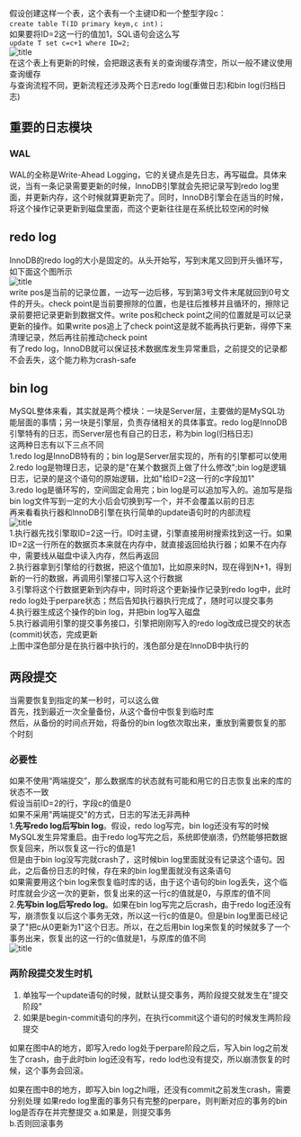 假设创建这样一个表，这个表有一个主键ID和一个整型字段c：  
`create table T(ID primary keym,c int)；`  
如果要将ID=2这一行的值加1，SQL语句会这么写  
`update T set c=c+1 where ID=2;`  
![title](https://raw.githubusercontent.com/liujinxi931204/image/master/gitnote/2020/07/29/1596008975036-1596008975118.png)  
在这个表上有更新的时候，会把跟这表有关的查询缓存清空，所以一般不建议使用查询缓存  
与查询流程不同，更新流程还涉及两个日志redo log(重做日志)和bin log(归档日志)  
## 重要的日志模块  
### WAL  
WAL的全称是Write-Ahead Logging，它的关键点是先日志，再写磁盘。具体来说，当有一条记录需要更新的时候，InnoDB引擎就会先把记录写到redo log里面，并更新内存，这个时候就算更新完了。同时，InnoDB引擎会在适当的时候，将这个操作记录更新到磁盘里面，而这个更新往往是在系统比较空闲的时候  
## redo log
InnoDB的redo log的大小是固定的。从头开始写，写到末尾又回到开头循环写，如下面这个图所示  
![title](https://raw.githubusercontent.com/liujinxi931204/image/master/gitnote/2020/07/29/1596011619460-1596011619462.png)  
write pos是当前的记录位置，一边写一边后移，写到第3号文件末尾就回到0号文件的开头。check point是当前要擦除的位置，也是往后推移并且循环的，擦除记录前要把记录更新到数据文件。write pos和check point之间的位置就是可以记录更新的操作。如果write pos追上了check point这是就不能再执行更新，得停下来清理记录，然后再往前推动check point  
有了redo log，InnoDB就可以保证技术数据库发生异常重启，之前提交的记录都不会丢失，这个能力称为crash-safe  
## bin log  
MySQL整体来看，其实就是两个模块：一块是Server层，主要做的是MySQL功能层面的事情；另一块是引擎层，负责存储相关的具体事宜。redo log是InnoDB引擎特有的日志，而Server层也有自己的日志，称为bin log(归档日志)  
这两种日志有以下三点不同  
1.redo log是InnoDB特有的；bin log是Server层实现的，所有的引擎都可以使用  
2.redo log是物理日志，记录的是"在某个数据页上做了什么修改";bin log是逻辑日志，记录的是这个语句的原始逻辑，比如"给ID=2这一行的c字段加1"  
3.redo log是循环写的，空间固定会用完；bin log是可以追加写入的。追加写是指bin log文件写到一定的大小后会切换到写一个，并不会覆盖以前的日志  
再来看看执行器和InnoDB引擎在执行简单的update语句时的内部流程  
![title](https://raw.githubusercontent.com/liujinxi931204/image/master/gitnote/2020/07/29/1596013143217-1596013143221.png)  
1.执行器先找引擎取ID=2这一行。ID时主键，引擎直接用树搜索找到这一行。如果ID=2这一行所在的数据页本来就在内存中，就直接返回给执行器；如果不在内存中，需要线从磁盘中读入内存，然后再返回  
2.执行器拿到引擎给的行数据，把这个值加1，比如原来时N，现在得到N+1，得到新的一行的数据，再调用引擎接口写入这个行数据  
3.引擎将这个行数据更新到内存中，同时将这个更新操作记录到redo log中，此时redo log处于perpare状态；然后告知执行器执行完成了，随时可以提交事务  
4.执行器生成这个操作的bin log，并把bin log写入磁盘  
5.执行器调用引擎的提交事务接口，引擎把刚刚写入的redo log改成已提交的状态(commit)状态，完成更新  
上图中深色部分是在执行器中执行的，浅色部分是在InnoDB中执行的  

## 两段提交  
当需要恢复到指定的某一秒时，可以这么做  
首先，找到最近一次全量备份，从这个备份中恢复到临时库  
然后，从备份的时间点开始，将备份的bin log依次取出来，重放到需要恢复的那个时刻  

### 必要性  
如果不使用“两端提交”，那么数据库的状态就有可能和用它的日志恢复出来的库的状态不一致  
假设当前ID=2的行，字段c的值是0  
如果不采用"两端提交"的方式，日志的写法无非两种  
1.**先写redo log后写bin log**。假设，redo log写完，bin log还没有写的时候MySQL发生异常重启。由于redo log写完之后，系统即使崩溃，仍然能够把数据恢复回来，所以恢复这一行c的值是1  
但是由于bin log没写完就crash了，这时候bin log里面就没有记录这个语句。因此，之后备份日志的时候，存在来的bin log里面就没有这条语句  
如果需要用这个bin log来恢复临时库的话，由于这个语句的bin log丢失，这个临时库就会少这一次的更新，恢复出来的这一行c的值就是0，与原库的值不同  
2.**先写bin log后写redo log**。如果在bin log写完之后crash，由于redo log还没有写，崩溃恢复以后这个事务无效，所以这一行c的值是0。但是bin log里面已经记录了"把c从0更新为1"这个日志。所以，在之后用bin log来恢复的时候就多了一个事务出来，恢复出的这一行的c值就是1，与原库的值不同  
![title](https://raw.githubusercontent.com/liujinxi931204/image/master/gitnote/2020/07/29/1596013143217-1596013143221.png)  
### 两阶段提交发生时机  
1. 单独写一个update语句的时候，就默认提交事务，两阶段提交就发生在"提交阶段"  
2. 如果是begin-commit语句的序列，在执行commit这个语句的时候发生两阶段提交  

如果在图中A的地方，即写入redo log处于perpare阶段之后，写入bin log之前发生了crash，由于此时bin log还没有写，redo lod也没有提交，所以崩溃恢复的时候，这个事务会回滚。

如果在图中B的地方，即写入bin log之hi哦，还没有commit之前发生crash，需要分别处理
如果redo log里面的事务只有完整的perpare，则判断对应的事务的bin log是否存在并完整提交 
a.如果是，则提交事务  
b.否则回滚事务  